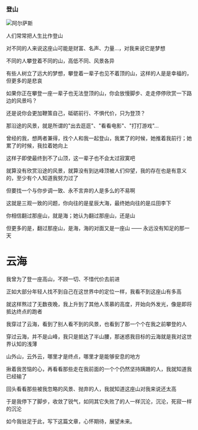 ### 登山

![阿尔萨斯](https://m1.calibur.tv/FmJzbV0ojJ__q6D1kp3nyiToVHzT)

人们常常把人生比作登山

对不同的人来说这座山可能是财富、名声、力量...，对我来说它是梦想

不同的人攀登着不同的山，高低不同、风景各异

有些人树立了远大的梦想，攀登着一辈子也见不着顶的山，这样的人是是幸福的，但更多的是悲哀

如果你正在攀登一座一辈子也无法登顶的山，你会放慢脚步、走走停停欣赏一下路边的风景吗？

还是说你会更加鞭策自己，砥砺前行、不惧代价，只为登顶？

那沿途的风景，就是所谓的"出去逛逛"、"看看电影"、"打打游戏"...

曾经的我，想两者兼得，找个人和我一起登山，我累了的时候，她推着我前行；她累了的时候，我拉着她向上

这样子即使最终到不了山顶，这一辈子也不会太过寂寞吧

就算没有欣赏沿途的风景，就算没有到达峰顶被人们仰望，我的存在也是有意义的，至少有个人知道我努力过了

但要找一个与你步调一致、永不言弃的人是多么的不易啊

这就是三观一致的问题，你向往的是星辰大海，最终她向往的是瓜田李下

你相信翻过那座山，就是海；她认为翻过那座山，还是山

但更多的是，翻过那座山，是海，海的对面又是一座山 —— 永远没有知足的那一天

# 云海

我曾为了登一座高山，不顾一切、不惜代价去前进

正如大部分年轻人找不到自己在这世界中的定位一样，我看不到这座山有多高

就这样熬过了无数夜晚，我上升到了其他人羡慕的高度，开始向外发光，像是即将抵达终点的跑者

我穿过了云海，看到了别人看不到的风景，也看到了那一个个在我之前攀登的人

穿过云海，并不是山峰，我只是抵达了半山腰，那迷惑我目标的云海就是我对这世界认知的浅薄

山外山，云外云，哪里才是终点，哪里才是能够安息的地方

揪着我苦恼的心，再看看那些走在我前面的一个个仍然坚持蹒跚的人，我就知道我已经输了

回头看看那些被我忽略的风景、抛弃的人，我就知道这座山对我来说还太高

于是我停下了脚步，收敛了锐气，如同其它失败了的人一样沉沦，沉沦，死寂一样的沉沦

如今我驻足于此，写下这篇文章，心怀期待，展望未来。
